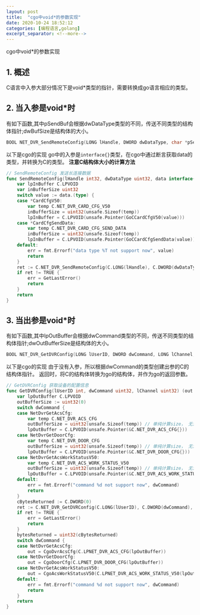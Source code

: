 ```yaml
---
layout: post
title:  "cgo中void*的参数实现"
date: 2020-10-24 18:52:12
categories: [编程语言,golang]
excerpt_separator: <!--more-->
---
```

cgo中void*的参数实现
<!--more-->

## 1. 概述
C语言中入参大部分情况下是void*类型的指针，需要转换成go语言相应的类型。

## 2. 当入参是void*时

有如下函数,其中pSendBuf会根据dwDataType类型的不同，传送不同类型的结构体指针;dwBufSize是结构体的大小。
```C
BOOL NET_DVR_SendRemoteConfig(LONG lHandle, DWORD dwDataType, char *pSendBuf, DWORD dwBufSize);
```

以下是cgo的实现
go中的入参是`interface{}`类型，在cgo中通过断言获取data的类型，并转换为C的类型。
**注意C结构体大小的计算方法**
```go
// SendRemoteConfig 发送长连接数据
func SendRemoteConfig(lHandle int32, dwDataType uint32, data interface{}) (err error) {
	var lpInBuffer C.LPVOID
	var inBufferSize uint32
	switch value := data.(type) {
	case *CardCfgV50:
		var temp C.NET_DVR_CARD_CFG_V50
		inBufferSize = uint32(unsafe.Sizeof(temp))
		lpInBuffer = C.LPVOID(unsafe.Pointer(GoCCardCfgV50(value)))
	case *CardCfgSendData:
		var temp C.NET_DVR_CARD_CFG_SEND_DATA
		inBufferSize = uint32(unsafe.Sizeof(temp))
		lpInBuffer = C.LPVOID(unsafe.Pointer(GoCCardCfgSendData(value)))
	default:
		err = fmt.Errorf("data type %T not support now", value)
		return
	}
	ret := C.NET_DVR_SendRemoteConfig(C.LONG(lHandle), C.DWORD(dwDataType), (*C.char)(lpInBuffer), C.DWORD(inBufferSize))
	if ret != TRUE {
		err = GetLastError()
		return
	}
	return
}
```

## 3. 当出参是void*时


有如下函数,其中lpOutBuffer会根据dwCommand类型的不同，传送不同类型的结构体指针;dwOutBufferSize是结构体的大小。
```C
BOOL NET_DVR_GetDVRConfig(LONG lUserID, DWORD dwCommand, LONG lChannel, LPVOID lpOutBuffer, DWORD dwOutBufferSize, LPDWORD lpBytesReturned);
```

以下是cgo的实现
由于没有入参，所以根据dwCommand的类型创建出参的C的结构体指针。
返回时，将C的结构体转换为go的结构体，并作为go的返回参数。
```go
// GetDVRConfig 获取设备的配置信息
func GetDVRConfig(lUserID int, dwCommand uint32, lChannel uint32) (out interface{}, bytesReturned uint32, err error) {
	var lpOutBuffer C.LPVOID
	outBufferSize := uint32(0)
	switch dwCommand {
	case NetDvrGetAcsCfg:
		var temp C.NET_DVR_ACS_CFG
		outBufferSize = uint32(unsafe.Sizeof(temp)) // 单纯计算size， 无法使用类型计算
		lpOutBuffer = C.LPVOID(unsafe.Pointer(&C.NET_DVR_ACS_CFG{}))
	case NetDvrGetDoorCfg:
		var temp C.NET_DVR_DOOR_CFG
		outBufferSize = uint32(unsafe.Sizeof(temp)) // 单纯计算size， 无法使用类型计算
		lpOutBuffer = C.LPVOID(unsafe.Pointer(&C.NET_DVR_DOOR_CFG{}))
	case NetDvrGetAcsWorkStatusV50:
		var temp C.NET_DVR_ACS_WORK_STATUS_V50
		outBufferSize = uint32(unsafe.Sizeof(temp)) // 单纯计算size， 无法使用类型计算
		lpOutBuffer = C.LPVOID(unsafe.Pointer(&C.NET_DVR_ACS_WORK_STATUS_V50{}))
	default:
		err = fmt.Errorf("command %d not support now", dwCommand)
		return
	}
	cBytesReturned := C.DWORD(0)
	ret := C.NET_DVR_GetDVRConfig(C.LONG(lUserID), C.DWORD(dwCommand), C.LONG(lChannel), lpOutBuffer, C.DWORD(outBufferSize), &cBytesReturned)
	if ret != TRUE {
		err = GetLastError()
		return
	}
	bytesReturned = uint32(cBytesReturned)
	switch dwCommand {
	case NetDvrGetAcsCfg:
		out = CgoDvrAcsCfg(C.LPNET_DVR_ACS_CFG(lpOutBuffer))
	case NetDvrGetDoorCfg:
		out = CgoDoorCfg(C.LPNET_DVR_DOOR_CFG(lpOutBuffer))
	case NetDvrGetAcsWorkStatusV50:
		out = CgoAcsWorkStatusV50(C.LPNET_DVR_ACS_WORK_STATUS_V50(lpOutBuffer))
	default:
		err = fmt.Errorf("command %d not support now", dwCommand)
		return
	}
	return
}
```